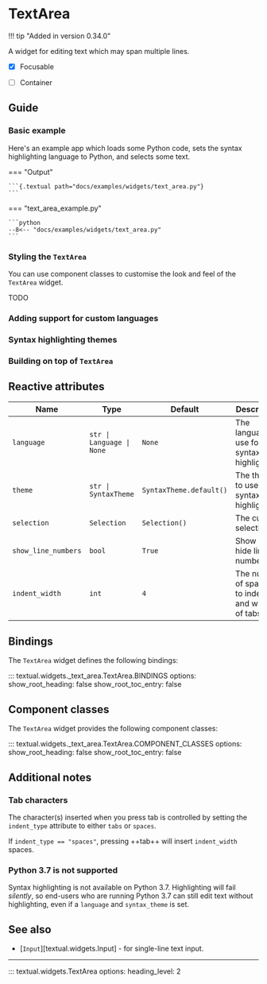 # TextArea

!!! tip "Added in version 0.34.0"

A widget for editing text which may span multiple lines.

- [x] Focusable
- [ ] Container


## Guide

### Basic example

Here's an example app which loads some Python code, sets the syntax highlighting language
to Python, and selects some text.

=== "Output"

    ```{.textual path="docs/examples/widgets/text_area.py"}
    ```

=== "text_area_example.py"

    ```python
    --8<-- "docs/examples/widgets/text_area.py"
    ```

### Styling the `TextArea`

You can use component classes to customise the look and feel of the `TextArea` widget.

TODO

### Adding support for custom languages

### Syntax highlighting themes

### Building on top of `TextArea`



## Reactive attributes

| Name                | Type                      | Default                 | Description                                       |
|---------------------|---------------------------|-------------------------|---------------------------------------------------|
| `language`          | `str \| Language \| None` | `None`                  | The language to use for syntax highlighting.      |
| `theme`             | `str \| SyntaxTheme`      | `SyntaxTheme.default()` | The theme to use for syntax highlighting.         |
| `selection`         | `Selection`               | `Selection()`           | The current selection.                            |
| `show_line_numbers` | `bool`                    | `True`                  | Show or hide line numbers.                        |
| `indent_width`      | `int`                     | `4`                     | The number of spaces to indent and width of tabs. |

## Bindings

The `TextArea` widget defines the following bindings:

::: textual.widgets._text_area.TextArea.BINDINGS
    options:
      show_root_heading: false
      show_root_toc_entry: false


## Component classes

The `TextArea` widget provides the following component classes:

::: textual.widgets._text_area.TextArea.COMPONENT_CLASSES
    options:
      show_root_heading: false
      show_root_toc_entry: false


## Additional notes

### Tab characters

The character(s) inserted when you press tab is controlled by setting the `indent_type` attribute to either `tabs` or `spaces`.

If `indent_type == "spaces"`, pressing ++tab++ will insert `indent_width` spaces.

### Python 3.7 is not supported

Syntax highlighting is not available on Python 3.7. Highlighting will fail _silently_, so end-users who are running Python 3.7 can still edit text without highlighting, even if a `language` and `syntax_theme` is set.

## See also

- [`Input`][textual.widgets.Input] - for single-line text input.

---


::: textual.widgets.TextArea
    options:
      heading_level: 2

